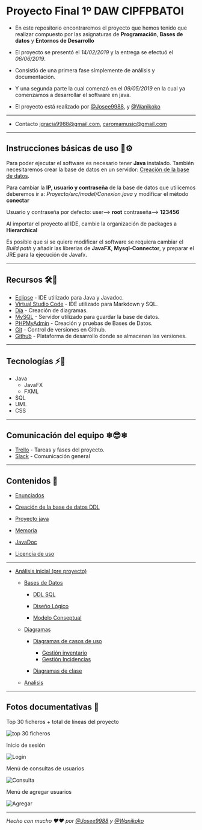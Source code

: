# **Proyecto Final 1º DAW CIPFPBATOI**

- En este repositorio encontraremos el proyecto que hemos tenido que realizar compuesto por las asignaturas de **Programación**, **Bases de datos** y **Entornos de Desarrollo**

- El proyecto se presentó el *14/02/2019* y la entrega se efectuó el *06/06/2019*.

- Consistió de una primera fase símplemente de análisis y documentación.
- Y una segunda parte la cual comenzó en el *09/05/2019* en la cual ya comenzamos a desarrollar el software en java.

- El proyecto está realizado por [@Josee9988](https://github.com/Josee9988), y [@Wanikoko](https://github.com/Wanikoko)

---

- Contacto <jgracia9988@gmail.com>, <caromamusic@gmail.com>

---

## **Instrucciones básicas de uso** 🔩⚙️

Para poder ejecutar el software es necesario tener **Java** instalado.
También necesitaremos crear la base de datos en un servidor: [Creación de la base de datos](DDL.sql).

Para cambiar la **IP, usuario y contraseña** de la base de datos que utilicemos deberemos ir a: *Proyecto/src/model/Conexion.java* y modificar el método **conectar**

Usuario y contraseña por defecto: user--> **root** contraseña--> **123456**

Al importar el proyecto al IDE, cambie la organización de packages a **Hierarchical**

Es posible que si se quiere modificar el software se requiera cambiar el *Build path* y añadir las librerias de **JavaFX**, **Mysql-Connector**, y preparar el JRE para la ejecución de Javafx.

---

## **Recursos** 🛠️🔧

- [Eclipse](https://www.eclipse.org/) - IDE utilizado para Java y Javadoc.
- [Virtual Studio Code](https://code.visualstudio.com/) - IDE utilizado para Markdown y SQL.
- [Día](https://dia-installer.de/index.html.es) - Creación de diagramas.
- [MySQL](https://www.mysql.com/) - Servidor utilizado para guardar la base de datos.
- [PHPMyAdmin](https://www.phpmyadmin.net/) - Creación y pruebas de Bases de Datos.
- [Git](https://git-scm.com/downloads) - Control de versiones en Github.
- [Github](https://github.com) - Plataforma de desarrollo donde se almacenan las versiones.

---

## **Tecnologías** ⚡📌

- Java
  - JavaFX
  - FXML
- SQL
- UML
- CSS

---

## **Comunicación del equipo** ❄😎❄

- [Trello](https://trello.com/b/9YDrUbGJ/proyecto) - Tareas y fases del proyecto.
- [Slack](https://proyectocj.slack.com) - Comunicación general

---

## **Contenidos** 📎

- [Enunciados](Enunciado.pdf)

- [Creación de la base de datos DDL](DDL.sql)

- [Proyecto java](/Proyecto)

- [Memoria](/Memoria/Memoria.pdf)

- [JavaDoc](/Proyecto/doc)

- [Licencia de uso](LICENSE.txt)

---

- [Análisis inicial (pre proyecto)](/Analisis%20Inicial/)

  - [Bases de Datos](/Analisis%20Inicial/Bases%20de%20datos/)

    - [DDL SQL](/Analisis%20Inicial/Bases%20de%20datos/DDL)

    - [Diseño Lógico](/Analisis%20Inicial/Bases%20de%20datos/Diseño%20lógico)

    - [Modelo Conseptual](/Analisis%20Inicial/Bases%20de%20datos/Modelo%20conceptual)

  - [Diagramas](/Analisis%20Inicial/Bases%20de%20datos/DDL)

    - [Diagramas de casos de uso](/Analisis%20Inicial/Diagramas/Diagrama%20de%20casos%20de%20uso)

      - [Gestión inventario](/Analisis%20Inicial/Diagramas/Diagrama%20de%20casos%20de%20uso/Gestión%20Inventario)
      - [Gestión Incidencias](/Analisis%20Inicial/Diagramas/Diagrama%20de%20casos%20de%20uso/Gestión%20Incidencias)

    - [Diagramas de clase](/Analisis%20Inicial/Diagramas/Diagrama%20de%20clases)

  - [Analisis](/Analisis%20Inicial/Analisis)

---

## Fotos documentativas 📸

Top 30 ficheros + total de líneas del proyecto

![top 30 ficheros](https://i.imgur.com/PckCcOh.png)

Inicio de sesión

![Login](https://i.imgur.com/qHNga68.png)

Menú de consultas de usuarios

![Consulta](https://i.imgur.com/vjTC05N.png)

Menú de agregar usuarios

![Agregar](https://i.imgur.com/470ZxFV.png)

---

*Hecho con mucho ❤️❤️ por [@Josee9988](https://github.com/Josee9988) y [@Wanikoko](https://github.com/Wanikoko)*
